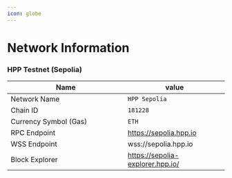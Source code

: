 ```yaml
---
icon: globe
---
```


# Network Information

### HPP Testnet (Sepolia)

<table><thead><tr><th width="255.30078125">Name</th><th>value</th></tr></thead><tbody><tr><td>Network Name</td><td><code>HPP Sepolia</code></td></tr><tr><td>Chain ID</td><td><code>181228</code></td></tr><tr><td>Currency Symbol (Gas)</td><td><code>ETH</code></td></tr><tr><td>RPC Endpoint</td><td><a href="https://sepolia.hpp.io">https://sepolia.hpp.io</a></td></tr><tr><td>WSS Endpoint</td><td>wss://sepolia.hpp.io</td></tr><tr><td>Block Explorer</td><td><a href="https://sepolia-explorer.hpp.io/">https://sepolia-explorer.hpp.io/</a></td></tr></tbody></table>

